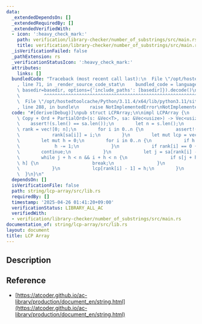 ```yaml
---
data:
  _extendedDependsOn: []
  _extendedRequiredBy: []
  _extendedVerifiedWith:
  - icon: ':heavy_check_mark:'
    path: verification/library-checker/number_of_substrings/src/main.rs
    title: verification/library-checker/number_of_substrings/src/main.rs
  _isVerificationFailed: false
  _pathExtension: rs
  _verificationStatusIcon: ':heavy_check_mark:'
  attributes:
    links: []
  bundledCode: "Traceback (most recent call last):\n  File \"/opt/hostedtoolcache/Python/3.11.4/x64/lib/python3.11/site-packages/onlinejudge_verify/documentation/build.py\"\
    , line 71, in _render_source_code_stat\n    bundled_code = language.bundle(stat.path,\
    \ basedir=basedir, options={'include_paths': [basedir]}).decode()\n          \
    \         ^^^^^^^^^^^^^^^^^^^^^^^^^^^^^^^^^^^^^^^^^^^^^^^^^^^^^^^^^^^^^^^^^^^^^^^^^^^^^^^^^\n\
    \  File \"/opt/hostedtoolcache/Python/3.11.4/x64/lib/python3.11/site-packages/onlinejudge_verify/languages/rust.py\"\
    , line 288, in bundle\n    raise NotImplementedError\nNotImplementedError\n"
  code: "#[derive(Debug)]\npub struct LCPArray;\n\nimpl LCPArray {\n    pub fn lcp_array<T:\
    \ Copy + Ord + PartialOrd>(s: &Vec<T>, sa: &Vec<usize>) -> Vec<usize> {\n    \
    \    assert!(s.len() == sa.len());\n        let n = s.len();\n        let mut\
    \ rank = vec![0; n];\n        for i in 0..n {\n            assert!(sa[i] < n);\n\
    \            rank[sa[i]] = i;\n        }\n        let mut lcp = vec![0; n - 1];\n\
    \        let mut h = 0;\n        for i in 0..n {\n            if h > 0 {\n   \
    \             h -= 1;\n            }\n            if rank[i] == 0 {\n        \
    \        continue;\n            }\n            let j = sa[rank[i] - 1];\n    \
    \        while j + h < n && i + h < n {\n                if s[j + h] != s[i +\
    \ h] {\n                    break;\n                }\n                h += 1;\n\
    \            }\n            lcp[rank[i] - 1] = h;\n        }\n        lcp\n  \
    \  }\n}\n"
  dependsOn: []
  isVerificationFile: false
  path: string/lcp-array/src/lib.rs
  requiredBy: []
  timestamp: '2025-04-26 01:41:20+09:00'
  verificationStatus: LIBRARY_ALL_AC
  verifiedWith:
  - verification/library-checker/number_of_substrings/src/main.rs
documentation_of: string/lcp-array/src/lib.rs
layout: document
title: LCP Array
---
```


## Description

## Reference

- [https://atcoder.github.io/ac-library/production/document_en/string.html](https://atcoder.github.io/ac-library/production/document_en/string.html)
